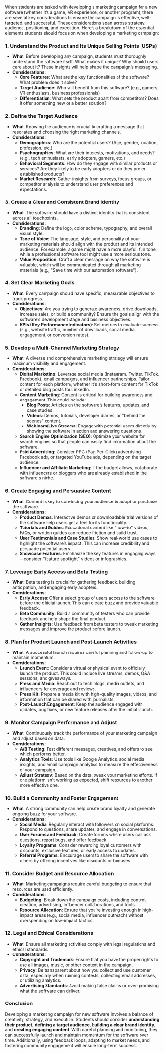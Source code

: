When students are tasked with developing a marketing campaign for a new software (whether it’s a game, VR experience, or another program), 
there are several key considerations to ensure the campaign is effective, well-targeted, and successful. These considerations span across strategy, 
audience, positioning, and execution. Here’s a breakdown of the essential elements students should focus on when developing a marketing campaign:

### 1. **Understand the Product and Its Unique Selling Points (USPs)**
   - **What**: Before developing any campaign, students must thoroughly understand the software itself. What makes it unique? Why should users care about it? These insights will help shape the campaign’s messaging.
   - **Considerations**:
     - **Core Features**: What are the key functionalities of the software? What problem does it solve?
     - **Target Audience**: Who will benefit from this software? (e.g., gamers, VR enthusiasts, business professionals)
     - **Differentiation**: What sets the product apart from competitors? Does it offer something new or a better solution?

### 2. **Define the Target Audience**
   - **What**: Knowing the audience is crucial to crafting a message that resonates and choosing the right marketing channels.
   - **Considerations**:
     - **Demographics**: Who are the potential users? (Age, gender, location, profession, etc.)
     - **Psychographics**: What are their interests, motivations, and needs? (e.g., tech enthusiasts, early adopters, gamers, etc.)
     - **Behavioral Segments**: How do they engage with similar products or services? Are they likely to be early adopters or do they prefer established products?
     - **Market Research**: Gather insights from surveys, focus groups, or competitor analysis to understand user preferences and expectations.

### 3. **Create a Clear and Consistent Brand Identity**
   - **What**: The software should have a distinct identity that is consistent across all touchpoints.
   - **Considerations**:
     - **Branding**: Define the logo, color scheme, typography, and overall visual style.
     - **Tone of Voice**: The language, style, and personality of your marketing materials should align with the product and its intended audience. For example, a game might have a more playful, fun tone, while a professional software tool might use a more serious tone.
     - **Value Proposition**: Craft a clear message on why the software is valuable, which will be communicated through all marketing materials (e.g., "Save time with our automation software").

### 4. **Set Clear Marketing Goals**
   - **What**: Every campaign should have specific, measurable objectives to track progress.
   - **Considerations**:
     - **Objectives**: Are you trying to generate awareness, drive downloads, increase sales, or build a community? Ensure the goals align with the software’s development stage and business objectives.
     - **KPIs (Key Performance Indicators)**: Set metrics to evaluate success (e.g., website traffic, number of downloads, social media engagement, or conversion rates).

### 5. **Develop a Multi-Channel Marketing Strategy**
   - **What**: A diverse and comprehensive marketing strategy will ensure maximum visibility and engagement.
   - **Considerations**:
     - **Digital Marketing**: Leverage social media (Instagram, Twitter, TikTok, Facebook), email campaigns, and influencer partnerships. Tailor content for each platform, whether it's short-form content for TikTok or detailed blog posts for LinkedIn.
     - **Content Marketing**: Content is critical for building awareness and engagement. This could include:
       - **Blog Posts**: Articles on the software’s features, updates, and case studies.
       - **Videos**: Demos, tutorials, developer diaries, or "behind the scenes" content.
       - **Webinars/Live Streams**: Engage with potential users directly by showing the software in action and answering questions.
     - **Search Engine Optimization (SEO)**: Optimize your website for search engines so that people can easily find information about the software.
     - **Paid Advertising**: Consider PPC (Pay-Per-Click) advertising, Facebook ads, or targeted YouTube ads, depending on the target audience.
     - **Influencer and Affiliate Marketing**: If the budget allows, collaborate with influencers or bloggers who are already established in the software's niche.

### 6. **Create Engaging and Persuasive Content**
   - **What**: Content is key to convincing your audience to adopt or purchase the software.
   - **Considerations**:
     - **Product Demos**: Interactive demos or downloadable trial versions of the software help users get a feel for its functionality.
     - **Tutorials and Guides**: Educational content like "how-to" videos, FAQs, or written guides can reduce friction and build trust.
     - **User Testimonials and Case Studies**: Show real-world use cases to highlight the software’s impact. This can increase credibility and persuade potential users.
     - **Showcase Features**: Emphasize the key features in engaging ways—consider "feature spotlight" videos or infographics.

### 7. **Leverage Early Access and Beta Testing**
   - **What**: Beta testing is crucial for gathering feedback, building anticipation, and engaging early adopters.
   - **Considerations**:
     - **Early Access**: Offer a select group of users access to the software before the official launch. This can create buzz and provide valuable feedback.
     - **Beta Community**: Build a community of testers who can provide feedback and help shape the final product.
     - **Gather Insights**: Use feedback from beta testers to tweak marketing messages and improve the product before launch.

### 8. **Plan for Product Launch and Post-Launch Activities**
   - **What**: A successful launch requires careful planning and follow-up to maintain momentum.
   - **Considerations**:
     - **Launch Event**: Consider a virtual or physical event to officially launch the product. This could include live streams, demos, Q&A sessions, and giveaways.
     - **Press and Media**: Reach out to tech blogs, media outlets, and influencers for coverage and reviews.
     - **Press Kit**: Prepare a media kit with high-quality images, videos, and information that can be shared with journalists.
     - **Post-Launch Engagement**: Keep the audience engaged with updates, bug fixes, or new feature releases after the initial launch.

### 9. **Monitor Campaign Performance and Adjust**
   - **What**: Continuously track the performance of your marketing campaign and adjust based on data.
   - **Considerations**:
     - **A/B Testing**: Test different messages, creatives, and offers to see which performs better.
     - **Analytics Tools**: Use tools like Google Analytics, social media insights, and email campaign analytics to measure the effectiveness of your campaign.
     - **Adjust Strategy**: Based on the data, tweak your marketing efforts. If one platform isn’t working as expected, shift resources to another more effective one.

### 10. **Build a Community and Foster Engagement**
   - **What**: A strong community can help create brand loyalty and generate ongoing buzz for your software.
   - **Considerations**:
     - **Social Media**: Regularly interact with followers on social platforms. Respond to questions, share updates, and engage in conversations.
     - **User Forums and Feedback**: Create forums where users can ask questions, report bugs, and offer feedback.
     - **Loyalty Programs**: Consider rewarding loyal customers with discounts, exclusive features, or early access to updates.
     - **Referral Programs**: Encourage users to share the software with others by offering incentives like discounts or bonuses.

### 11. **Consider Budget and Resource Allocation**
   - **What**: Marketing campaigns require careful budgeting to ensure that resources are used efficiently.
   - **Considerations**:
     - **Budgeting**: Break down the campaign costs, including content creation, advertising, influencer collaborations, and tools.
     - **Resource Allocation**: Ensure that you’re investing enough in high-impact areas (e.g., social media, influencer outreach) without overspending on low-impact tactics.

### 12. **Legal and Ethical Considerations**
   - **What**: Ensure all marketing activities comply with legal regulations and ethical standards.
   - **Considerations**:
     - **Copyright and Trademark**: Ensure that you have the proper rights to use all images, music, or other content in the campaign.
     - **Privacy**: Be transparent about how you collect and use customer data, especially when running contests, collecting email addresses, or utilizing analytics.
     - **Advertising Standards**: Avoid making false claims or over-promising what the software can deliver.

### Conclusion
Developing a marketing campaign for new software involves a balance of creativity, strategy, and execution. Students should consider **understanding their product**, **defining a target audience**, **building a clear brand identity**, and **creating engaging content**. With careful planning and monitoring, they can successfully launch and maintain momentum for the software over time. Additionally, using feedback loops, adapting to market needs, and fostering community engagement will ensure long-term success.
